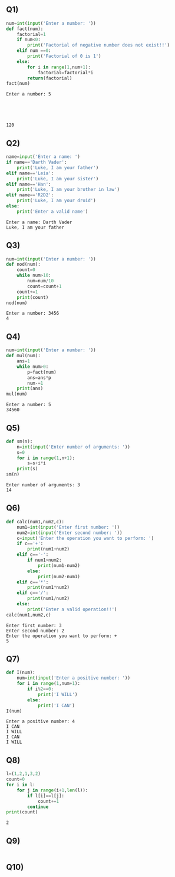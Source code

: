 ## Q1)


```python
num=int(input('Enter a number: '))
def fact(num):
    factorial=1
    if num<0:
        print('Factorial of negative number does not exist!!')
    elif num ==0:
        print('Factorial of 0 is 1')
    else:
        for i in range(1,num+1):
            factorial=factorial*i
        return(factorial)
fact(num)
```

    Enter a number: 5





    120



## Q2)


```python
name=input('Enter a name: ')
if name=='Darth Vader':
    print('Luke, I am your father')
elif name=='Leia':
    print('Luke, I am your sister')
elif name=='Han':
    print('Luke, I am your brother in law')
elif name=='R2D2':
    print('Luke, I am your droid')
else:
    print('Enter a valid name')
```

    Enter a name: Darth Vader
    Luke, I am your father


## Q3)


```python
num=int(input('Enter a number: '))
def nod(num):
    count=0
    while num>10:
        num=num/10
        count=count+1
    count+=1
    print(count)
nod(num)
```

    Enter a number: 3456
    4


## Q4)


```python
num=int(input('Enter a number: '))
def mul(num):
    ans=1
    while num>0:
        p=fact(num)
        ans=ans*p
        num-=1
    print(ans)
mul(num)
```

    Enter a number: 5
    34560


## Q5)


```python
def sm(n):
    n=int(input('Enter number of arguments: '))
    s=0
    for i in range(1,n+1):
        s=s+i*i
    print(s)
sm(n)
```

    Enter number of arguments: 3
    14


## Q6)


```python
def calc(num1,num2,c):
    num1=int(input('Enter first number: '))
    num2=int(input('Enter second number: '))
    c=input('Enter the operation you want to perform: ')
    if c=='+':
        print(num1+num2)
    elif c=='-':
        if num1>num2:
            print(num1-num2)
        else:
            print(num2-num1)
    elif c=='*':
        print(num1*num2)
    elif c=='/':
        print(num1/num2)
    else:
        print('Enter a valid operation!!')
calc(num1,num2,c)
```

    Enter first number: 3
    Enter second number: 2
    Enter the operation you want to perform: +
    5


## Q7)


```python
def I(num):
    num=int(input('Enter a positive number: '))
    for i in range(1,num+1):
        if i%2==0:
            print('I WILL')
        else:
            print('I CAN')
I(num)
```

    Enter a positive number: 4
    I CAN
    I WILL
    I CAN
    I WILL


## Q8)


```python
l=(1,2,1,3,2)
count=0
for i in l:
    for j in range(i+1,len(l)):
        if l[i]==l[j]:
            count+=1
        continue
print(count)
```

    2


## Q9)


```python

```

## Q10)


```python

```
